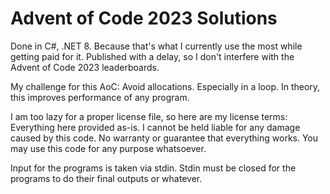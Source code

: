 # Advent of Code 2023 Solutions

Done in C#, .NET 8. Because that's what I currently use the most while getting paid for it. Published with a delay, so I don't interfere with the Advent of Code 2023 leaderboards.

My challenge for this AoC: Avoid allocations. Especially in a loop. In theory, this improves performance of any program.

I am too lazy for a proper license file, so here are my license terms: Everything here provided as-is. I cannot be held liable for any damage caused by this code. No warranty or guarantee that everything works. You may use this code for any purpose whatsoever.

Input for the programs is taken via stdin. Stdin must be closed for the programs to do their final outputs or whatever.
